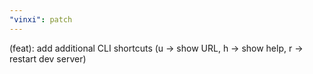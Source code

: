 ```yaml
---
"vinxi": patch
---
```


(feat): add additional CLI shortcuts (u -> show URL, h -> show help, r -> restart dev server)
